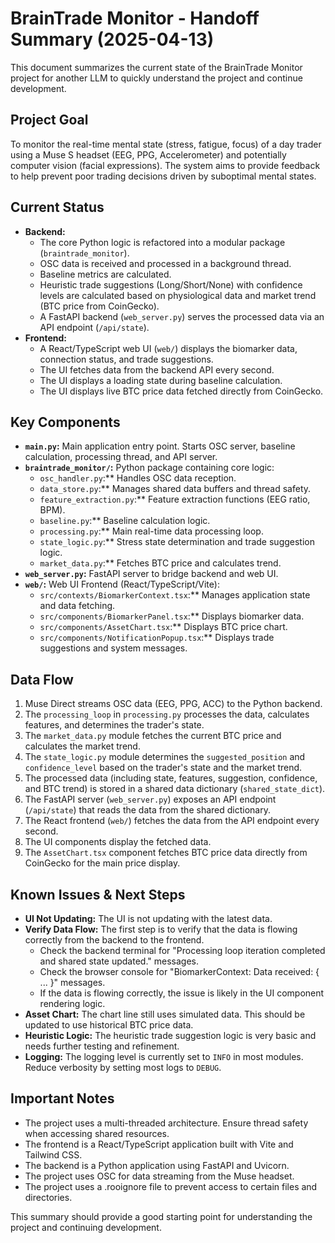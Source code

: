 # BrainTrade Monitor - Handoff Summary (2025-04-13)

This document summarizes the current state of the BrainTrade Monitor project for another LLM to quickly understand the project and continue development.

## Project Goal

To monitor the real-time mental state (stress, fatigue, focus) of a day trader using a Muse S headset (EEG, PPG, Accelerometer) and potentially computer vision (facial expressions). The system aims to provide feedback to help prevent poor trading decisions driven by suboptimal mental states.

## Current Status

*   **Backend:**
    *   The core Python logic is refactored into a modular package (`braintrade_monitor`).
    *   OSC data is received and processed in a background thread.
    *   Baseline metrics are calculated.
    *   Heuristic trade suggestions (Long/Short/None) with confidence levels are calculated based on physiological data and market trend (BTC price from CoinGecko).
    *   A FastAPI backend (`web_server.py`) serves the processed data via an API endpoint (`/api/state`).
*   **Frontend:**
    *   A React/TypeScript web UI (`web/`) displays the biomarker data, connection status, and trade suggestions.
    *   The UI fetches data from the backend API every second.
    *   The UI displays a loading state during baseline calculation.
    *   The UI displays live BTC price data fetched directly from CoinGecko.

## Key Components

*   **`main.py`:** Main application entry point. Starts OSC server, baseline calculation, processing thread, and API server.
*   **`braintrade_monitor/`:** Python package containing core logic:
    *   `osc_handler.py`:** Handles OSC data reception.
    *   `data_store.py`:** Manages shared data buffers and thread safety.
    *   `feature_extraction.py`:** Feature extraction functions (EEG ratio, BPM).
    *   `baseline.py`:** Baseline calculation logic.
    *   `processing.py`:** Main real-time data processing loop.
    *   `state_logic.py`:** Stress state determination and trade suggestion logic.
    *   `market_data.py`:** Fetches BTC price and calculates trend.
*   **`web_server.py`:** FastAPI server to bridge backend and web UI.
*   **`web/`:** Web UI Frontend (React/TypeScript/Vite):
    *   `src/contexts/BiomarkerContext.tsx`:** Manages application state and data fetching.
    *   `src/components/BiomarkerPanel.tsx`:** Displays biomarker data.
    *   `src/components/AssetChart.tsx`:** Displays BTC price chart.
    *   `src/components/NotificationPopup.tsx`:** Displays trade suggestions and system messages.

## Data Flow

1.  Muse Direct streams OSC data (EEG, PPG, ACC) to the Python backend.
2.  The `processing_loop` in `processing.py` processes the data, calculates features, and determines the trader's state.
3.  The `market_data.py` module fetches the current BTC price and calculates the market trend.
4.  The `state_logic.py` module determines the `suggested_position` and `confidence_level` based on the trader's state and the market trend.
5.  The processed data (including state, features, suggestion, confidence, and BTC trend) is stored in a shared data dictionary (`shared_state_dict`).
6.  The FastAPI server (`web_server.py`) exposes an API endpoint (`/api/state`) that reads the data from the shared dictionary.
7.  The React frontend (`web/`) fetches the data from the API endpoint every second.
8.  The UI components display the fetched data.
9.  The `AssetChart.tsx` component fetches BTC price data directly from CoinGecko for the main price display.

## Known Issues & Next Steps

*   **UI Not Updating:** The UI is not updating with the latest data.
*   **Verify Data Flow:** The first step is to verify that the data is flowing correctly from the backend to the frontend.
    *   Check the backend terminal for "Processing loop iteration completed and shared state updated." messages.
    *   Check the browser console for "BiomarkerContext: Data received: { ... }" messages.
    *   If the data is flowing correctly, the issue is likely in the UI component rendering logic.
*   **Asset Chart:** The chart line still uses simulated data. This should be updated to use historical BTC price data.
*   **Heuristic Logic:** The heuristic trade suggestion logic is very basic and needs further testing and refinement.
*   **Logging:** The logging level is currently set to `INFO` in most modules. Reduce verbosity by setting most logs to `DEBUG`.

## Important Notes

*   The project uses a multi-threaded architecture. Ensure thread safety when accessing shared resources.
*   The frontend is a React/TypeScript application built with Vite and Tailwind CSS.
*   The backend is a Python application using FastAPI and Uvicorn.
*   The project uses OSC for data streaming from the Muse headset.
*   The project uses a .rooignore file to prevent access to certain files and directories.

This summary should provide a good starting point for understanding the project and continuing development.